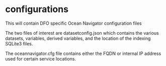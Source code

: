 # configurations
This will contain DFO specific Ocean Navigator configuration files

The two files of interest are datasetconfig.json which contains the various
datasets, variables, derived variables, and the location of the indexing
SQLite3 files.

The oceannavigator.cfg file contains either the FQDN or internal IP address 
used for certain service locations.
